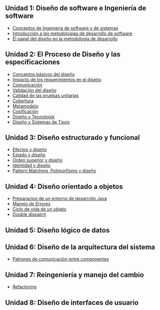Unidad 1: Diseño de software e Ingeniería de software
-----------------------------------------------------

-   [Conceptos de Ingeniería de software y de sistemas](conceptos-de-ingenieria-de-software-y-de-sistemas.html)
-   [Introducción a las metodologías de desarrollo de software](introduccion-a-las-metodologias-de-desarrollo-de-software.html)
-   [El papel del diseño en la metodología de desarrollo](el-papel-del-diseno-en-la-metodologia-de-desarrollo.html)

Unidad 2: El Proceso de Diseño y las especificaciones
-----------------------------------------------------

-   [Conceptos básicos del diseño](conceptos-basicos-del-diseno.html)
-   [Impacto de los requerimientos en el diseño](impacto-de-los-requerimientos-en-el-diseno.html)
-   [Comunicación](comunicacion.html)
-   [Validación del diseño](validacion-del-diseno.html)
-   [Calidad de las pruebas unitarias](calidad-de-las-pruebas-unitarias.html)
-   [Cobertura](cobertura.html)
-   [Metamodelo](metamodelo.html)
-   [Cosificación](cosificacion.html)
-   [Diseño y Tecnología](diseno-y-tecnologia.html)
-   [Diseño y Sistemas de Tipos](diseno-y-sistemas-de-tipos.html)

Unidad 3: Diseño estructurado y funcional
-----------------------------------------

-   [Efectos y diseño](efectos-y-diseno.html)
-   [Estado y diseño](estado-y-diseno.html)
-   [Orden superior y diseño](orden-superior-y-diseno.html)
-   [Identidad y diseño](identidad-y-diseno.html)
-   [Pattern Matching, Polimorfismo y diseño](pattern-matching--polimorfismo-y-diseno.html)

Unidad 4: Diseño orientado a objetos
------------------------------------

-   [Preparacion de un entorno de desarrollo Java](preparacion-de-un-entorno-de-desarrollo-java.html)
-   [Manejo de Errores](manejo-de-errores.html)
-   [Ciclo de vida de un objeto](ciclo-de-vida-de-un-objeto.html)
-   [Double dispatch](double-dispatch.html)

Unidad 5: Diseño lógico de datos
--------------------------------

Unidad 6: Diseño de la arquitectura del sistema
-----------------------------------------------

-   [Patrones de comunicación entre componentes](patrones-de-comunicacion-entre-componentes.html)

Unidad 7: Reingeniería y manejo del cambio
------------------------------------------

-   [Refactoring](refactoring.html)

Unidad 8: Diseño de interfaces de usuario
-----------------------------------------
